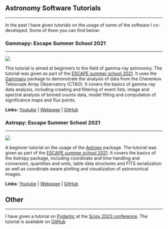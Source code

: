 ## Astronomy Software Tutorials
__________________________
In the past I have given tutorials on the usage of some of the software I co-developed. Some of them you can find below:


### Gammapy: Escape Summer School 2021
__________________________________
<img  class="image-software" src="https://img.youtube.com/vi/gsAI0TDV5B0/0.jpg"/>

This tutorial is aimed at beginners to the field of gamma-ray astronomy. The tutorial was given as part of the [ESCAPE summer school 2021](https://escape2020.github.io/school2021/). 
It uses the [Gammapy](https://gammapy.org) package to demonstrate the analysis of data from the Cherenkov Telescope Array Observatory (CTAO). It covers the basics of gamma-ray
data analysis, including creating and filtering of event lists, image and spectral analysis of binned counts data, model fitting and computation of significance maps and flux points. 

**Links:**
[Youtube](https://www.youtube.com/watch?v=gsAI0TDV5B0) | [Webpage](https://escape2020.github.io/school2021/posts/clase19/) | [GitHub](https://github.com/escape2020/school2021/tree/main/gammapy)



### Astropy: Escape Summer School 2021
__________________________________
<img  class="image-software" src="https://img.youtube.com/vi/uzhQ6RIGHQA/0.jpg"/>

A beginner tutorial on the usage of the [Astropy](https://www.astropy.org) package. The tutorial was given as part of the [ESCAPE summer school 2021](https://escape2020.github.io/school2021/).
It covers the basics of the Astropy package, including coordinate and time handling and conversion, quantities and units, table data structures and FITS serialization as well as coordinate
aware plotting and visualization of astronomical images.

**Links:**
[Youtube](https://www.youtube.com/watch?v=uzhQ6RIGHQA) | [Webpage](https://escape2020.github.io/school2021/posts/clase16/) | [GitHub](https://github.com/escape2020/school2021/tree/main/astropy)


## Other
__________________________


I have given a tutorial on [Pydantic](https://pydantic-docs.helpmanual.io/) at the [Scipy 2023 conference](https://scipy2023.scipy.org/). The tutorial is available on [GitHub](
https://github.com/adonath/scipy-2023-pydantic-tutorial)

